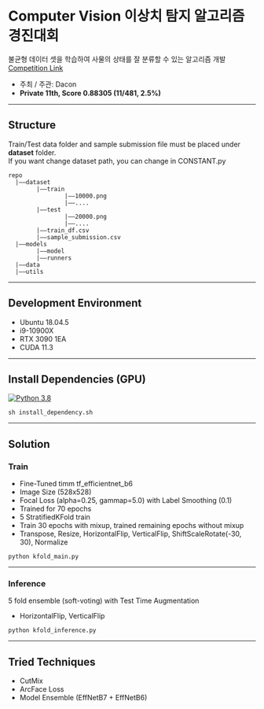 # Computer Vision 이상치 탐지 알고리즘 경진대회
불균형 데이터 셋을 학습하여 사물의 상태를 잘 분류할 수 있는 알고리즘 개발
<br>[Competition Link](https://dacon.io/competitions/official/235894/overview/description)
* 주최 / 주관: Dacon
* **Private 11th, Score 0.88305 (11/481, 2.5%)**
***

## Structure
Train/Test data folder and sample submission file must be placed under **dataset** folder.<br>
If you want change dataset path, you can change in CONSTANT.py
```
repo
  |——dataset
        |——train
                |——10000.png
                |——....
        |——test
                |——20000.png
                |——....
        |——train_df.csv
        |——sample_submission.csv
  |——models
        |——model
        |——runners
  |——data
  |——utils
```
***

## Development Environment
* Ubuntu 18.04.5
* i9-10900X
* RTX 3090 1EA
* CUDA 11.3
***

## Install Dependencies (GPU)
[![Python 3.8](https://img.shields.io/badge/python-3.8-blue.svg)](https://www.python.org/downloads/release/python-3812/)

```shell
sh install_dependency.sh
```
***

## Solution

### Train
* Fine-Tuned timm tf_efficientnet_b6
* Image Size (528x528)
* Focal Loss (alpha=0.25, gammap=5.0) with Label Smoothing (0.1)
* Trained for 70 epochs
* 5 StratifiedKFold train
* Train 30 epochs with mixup, trained remaining epochs without mixup
* Transpose, Resize, HorizontalFlip, VerticalFlip, ShiftScaleRotate(-30, 30), Normalize

```shell
python kfold_main.py
```
***

### Inference
5 fold ensemble (soft-voting) with Test Time Augmentation
* HorizontalFlip, VerticalFlip

```shell
python kfold_inference.py
```
***
## Tried Techniques
* CutMix
* ArcFace Loss
* Model Ensemble (EffNetB7 + EffNetB6)
